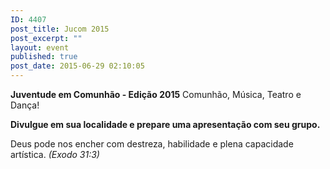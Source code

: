 ```yaml
---
ID: 4407
post_title: Jucom 2015
post_excerpt: ""
layout: event
published: true
post_date: 2015-06-29 02:10:05
---
```

<strong>Juventude em Comunhão - Edição 2015</strong>
Comunhão, Música, Teatro e Dança!

<strong>Divulgue em sua localidade e prepare uma apresentação com seu grupo.</strong>

Deus pode nos encher com destreza, habilidade e plena capacidade artística.<em><em><em>
<em>(Exodo 31:3)</em></em></em></em>